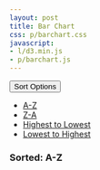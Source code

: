 ```yaml
---
layout: post
title: Bar Chart
css: p/barchart.css
javascript: 
- l/d3.min.js
- p/barchart.js
---
```


<div class="dropdown">
  <button class="btn btn-default btn-lg dropdown-toggle" type="button" id="dropdownMenu1" data-toggle="dropdown" aria-expanded="true">
    Sort Options
    <span class="caret"></span>
  </button>
  <ul class="dropdown-menu" role="menu" aria-labelledby="dropdownMenu1">
    <li role="presentation"><a data-val="1" role="menuitem"  tabindex="-1" href="#">A-Z</a></li>
    <li role="presentation"><a data-val="2" role="menuitem" tabindex="-1" href="#">Z-A</a></li>
    <li role="presentation"><a data-val="3" role="menuitem" tabindex="-1" href="#">Highest to Lowest</a></li>
    <li role="presentation"><a data-val="4" role="menuitem" tabindex="-1" href="#">Lowest to Highest</a></li>
  </ul>
</div>
<h3 id="sorted">Sorted: A-Z</h3>
<svg id="chart"></svg>